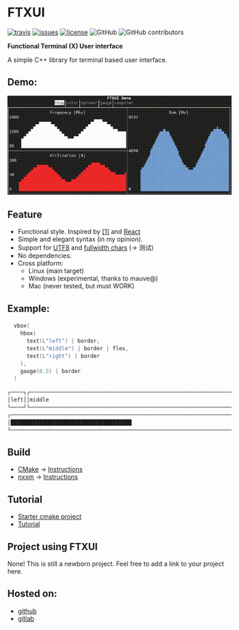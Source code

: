 # FTXUI

[![travis][badge.travis]][travis]
[![issues][badge.issues]][issues]
[![license][badge.license]][license]
![GitHub](https://img.shields.io/github/license/arthursonzogni/FTXUI?color=black)
![GitHub contributors](https://img.shields.io/github/contributors/arthursonzogni/FTXUI?color=blue)

[badge.travis]: https://img.shields.io/travis/com/arthursonzogni/FTXUI?logo=travis
[badge.issues]: https://img.shields.io/github/issues-raw/arthursonzogni/FTXUI
[badge.license]: https://img.shields.io/github/license/arthursonzogni/FTXUI?color=black

[travis]: https://travis-ci.org/ArthurSonzogni/smk
[issues]: https://github.com/ArthurSonzogni/FTXUI/issues
[license]: http://opensource.org/licenses/MIT

**Functional Terminal (X) User interface**

A simple C++ library for terminal based user interface.


## Demo:
![Demo image](./examples/component/homescreen.gif)

## Feature
 * Functional style. Inspired by
   [[1]](https://hackernoon.com/building-reactive-terminal-interfaces-in-c-d392ce34e649?gi=d9fb9ce35901)
   and [React](https://reactjs.org/)
 * Simple and elegant syntax (in my opinion).
 * Support for [UTF8](https://en.wikipedia.org/wiki/UTF-8) and [fullwidth chars](https://en.wikipedia.org/wiki/Halfwidth_and_fullwidth_forms) (→ 测试)
 * No dependencies.
 * Cross platform:
   - Linux (main target)
   - Windows (experimental, thanks to mauve@)
   - Mac (never tested, but must WORK)

## Example:
~~~cpp
  vbox(
    hbox(
      text(L"left") | border,
      text(L"middle") | border | flex,
      text(L"right") | border
    ),
    gauge(0.5) | border
  )
~~~

~~~bash
┌────┐┌───────────────────────────────────────────────────────────────┐┌─────┐
│left││middle                                                         ││right│
└────┘└───────────────────────────────────────────────────────────────┘└─────┘
┌────────────────────────────────────────────────────────────────────────────┐
│██████████████████████████████████████                                      │
└────────────────────────────────────────────────────────────────────────────┘
~~~

## Build

* [CMake](https://cmake.org) →  [Instructions](./tutorial/build-with-cmake.md)
* [nxxm](https://nxxm.github.io) → [Instructions](./tutorial/build-with-nxxm.md)

## Tutorial
- [Starter cmake project](https://github.com/ArthurSonzogni/ftxui-starter)
- [Tutorial](./tutorial/tutorial.md)

## Project using FTXUI
None! This is still a newborn project. Feel free to add a link to your project
here.

## Hosted on:
 * [github](https://github.com/ArthurSonzogni/ftxui)
 * [gitlab](https://gitlab.com/ArthurSonzogni/ftxui)
